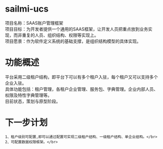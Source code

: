 # sailmi-ucs
   项目名称：SAAS账户管理框架</br>
   项目目标：为开发者提供一个通用的SAAS框架，让开发人员把重点放到业务实现，而非重复的人员、组织结构、权限等实现上。</br>
   项目愿景：作为软件定义系统的基础支撑，是组织结构模型的具体实现。</br>
# 功能概述
  平台采用二级租户结构，即平台下可以有多个租户入驻，每个租户又可以支持多个企业入驻。</br>
  具体功能包括：租户管理，各租户企业管理、服务包、字典管理。企业内部人员、权限及特性字典管理等。</br>
  目前状态，策划与原型阶段。</br>
  
# 下一步计划
    1、租户级别可配置,即可以通过配置可实现二级租户结构、一级租户结构、单企业结构。</br>
    2、可配置数据权限框架。</br>
    
    
